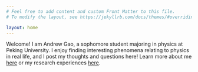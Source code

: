 ```yaml
---
# Feel free to add content and custom Front Matter to this file.
# To modify the layout, see https://jekyllrb.com/docs/themes/#overriding-theme-defaults

layout: home
---
```


Welcome! I am Andrew Gao, a sophomore student majoring in physics at Peking University. I enjoy finding interesting phenomena relating to physics in real life, and I post my thoughts and questions here! Learn more about me [here](/about_me) or my research experiences [here](/research). 